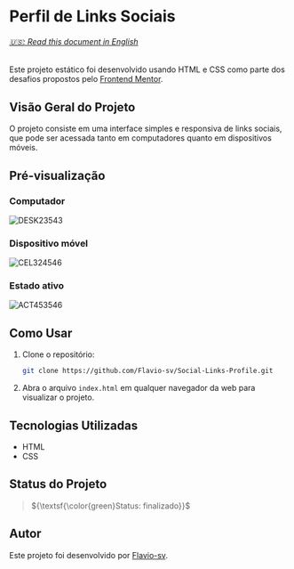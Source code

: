 # Perfil de Links Sociais

<h6> <a href="https://github.com/Flavio-sv/Social-Links-Profile/blob/main/README.md"> 🇺🇸: Read this document in English</a> </h6>

Este projeto estático foi desenvolvido usando HTML e CSS como parte dos desafios propostos pelo [Frontend Mentor](https://www.frontendmentor.io/).

## Visão Geral do Projeto

O projeto consiste em uma interface simples e responsiva de links sociais, que pode ser acessada tanto em computadores quanto em dispositivos móveis.

## Pré-visualização

### Computador

![DESK23543](https://github.com/Flavio-sv/Social-Links-Profile/assets/124817700/ae2e140f-0564-40c5-98cb-8b0915ce8072)

### Dispositivo móvel

![CEL324546](https://github.com/Flavio-sv/Social-Links-Profile/assets/124817700/66d841f7-a2a6-40bd-a7d7-e5132d027d6d)

### Estado ativo

![ACT453546](https://github.com/Flavio-sv/Social-Links-Profile/assets/124817700/a96cf69b-fad1-4e69-b2ed-14bd1b44c530)

## Como Usar

1. Clone o repositório:

   ```bash
   git clone https://github.com/Flavio-sv/Social-Links-Profile.git
   ```

2. Abra o arquivo `index.html` em qualquer navegador da web para visualizar o projeto.

## Tecnologias Utilizadas

- HTML
- CSS

## Status do Projeto

> ${\textsf{\color{green}Status: finalizado}}$

## Autor

Este projeto foi desenvolvido por [Flavio-sv](https://github.com/Flavio-sv).
